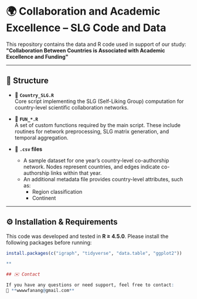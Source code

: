 # 🌍 Collaboration and Academic Excellence – SLG Code and Data

This repository contains the data and R code used in support of our study:  
**"Collaboration Between Countries is Associated with Academic Excellence and Funding"**

---

## 📁 Structure

- 🔹 **`Country_SLG.R`**  
  Core script implementing the SLG (Self-Liking Group) computation for country-level scientific collaboration networks.

- 🔹 **`FUN_*.R`**  
  A set of custom functions required by the main script. These include routines for network preprocessing, SLG matrix generation, and temporal aggregation.

- 🔹 **`.csv` files**  
  - A sample dataset for one year’s country-level co-authorship network. Nodes represent countries, and edges indicate co-authorship links within that year.  
  - An additional metadata file provides country-level attributes, such as:
    - Region classification  
    - Continent 

---

## ⚙️ Installation & Requirements

This code was developed and tested in **R ≥ 4.5.0**. Please install the following packages before running:

```r
install.packages(c("igraph", "tidyverse", "data.table", "ggplot2"))

**

## ✉️ Contact

If you have any questions or need support, feel free to contact:  
📧 **wwwwfanang@gmail.com**
